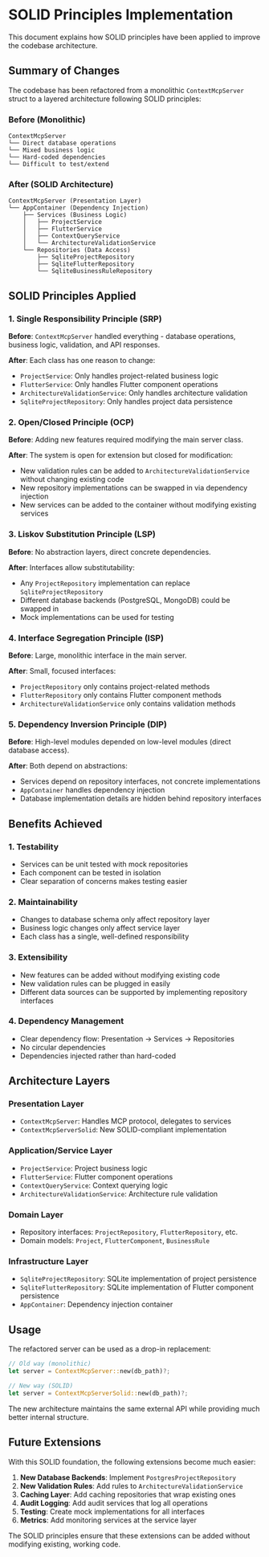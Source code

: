 # SOLID Principles Implementation

This document explains how SOLID principles have been applied to improve the codebase architecture.

## Summary of Changes

The codebase has been refactored from a monolithic `ContextMcpServer` struct to a layered architecture following SOLID principles:

### Before (Monolithic)
```
ContextMcpServer
└── Direct database operations
└── Mixed business logic
└── Hard-coded dependencies
└── Difficult to test/extend
```

### After (SOLID Architecture)
```
ContextMcpServer (Presentation Layer)
└── AppContainer (Dependency Injection)
    ├── Services (Business Logic)
    │   ├── ProjectService
    │   ├── FlutterService
    │   ├── ContextQueryService
    │   └── ArchitectureValidationService
    └── Repositories (Data Access)
        ├── SqliteProjectRepository
        ├── SqliteFlutterRepository
        └── SqliteBusinessRuleRepository
```

## SOLID Principles Applied

### 1. Single Responsibility Principle (SRP)
**Before**: `ContextMcpServer` handled everything - database operations, business logic, validation, and API responses.

**After**: Each class has one reason to change:
- `ProjectService`: Only handles project-related business logic
- `FlutterService`: Only handles Flutter component operations
- `ArchitectureValidationService`: Only handles architecture validation
- `SqliteProjectRepository`: Only handles project data persistence

### 2. Open/Closed Principle (OCP)
**Before**: Adding new features required modifying the main server class.

**After**: The system is open for extension but closed for modification:
- New validation rules can be added to `ArchitectureValidationService` without changing existing code
- New repository implementations can be swapped in via dependency injection
- New services can be added to the container without modifying existing services

### 3. Liskov Substitution Principle (LSP)
**Before**: No abstraction layers, direct concrete dependencies.

**After**: Interfaces allow substitutability:
- Any `ProjectRepository` implementation can replace `SqliteProjectRepository`
- Different database backends (PostgreSQL, MongoDB) could be swapped in
- Mock implementations can be used for testing

### 4. Interface Segregation Principle (ISP)
**Before**: Large, monolithic interface in the main server.

**After**: Small, focused interfaces:
- `ProjectRepository` only contains project-related methods
- `FlutterRepository` only contains Flutter component methods
- `ArchitectureValidationService` only contains validation methods

### 5. Dependency Inversion Principle (DIP)
**Before**: High-level modules depended on low-level modules (direct database access).

**After**: Both depend on abstractions:
- Services depend on repository interfaces, not concrete implementations
- `AppContainer` handles dependency injection
- Database implementation details are hidden behind repository interfaces

## Benefits Achieved

### 1. Testability
- Services can be unit tested with mock repositories
- Each component can be tested in isolation
- Clear separation of concerns makes testing easier

### 2. Maintainability
- Changes to database schema only affect repository layer
- Business logic changes only affect service layer
- Each class has a single, well-defined responsibility

### 3. Extensibility
- New features can be added without modifying existing code
- New validation rules can be plugged in easily
- Different data sources can be supported by implementing repository interfaces

### 4. Dependency Management
- Clear dependency flow: Presentation → Services → Repositories
- No circular dependencies
- Dependencies injected rather than hard-coded

## Architecture Layers

### Presentation Layer
- `ContextMcpServer`: Handles MCP protocol, delegates to services
- `ContextMcpServerSolid`: New SOLID-compliant implementation

### Application/Service Layer
- `ProjectService`: Project business logic
- `FlutterService`: Flutter component operations
- `ContextQueryService`: Context querying logic
- `ArchitectureValidationService`: Architecture rule validation

### Domain Layer
- Repository interfaces: `ProjectRepository`, `FlutterRepository`, etc.
- Domain models: `Project`, `FlutterComponent`, `BusinessRule`

### Infrastructure Layer
- `SqliteProjectRepository`: SQLite implementation of project persistence
- `SqliteFlutterRepository`: SQLite implementation of Flutter component persistence
- `AppContainer`: Dependency injection container

## Usage

The refactored server can be used as a drop-in replacement:

```rust
// Old way (monolithic)
let server = ContextMcpServer::new(db_path)?;

// New way (SOLID)
let server = ContextMcpServerSolid::new(db_path)?;
```

The new architecture maintains the same external API while providing much better internal structure.

## Future Extensions

With this SOLID foundation, the following extensions become much easier:

1. **New Database Backends**: Implement `PostgresProjectRepository`
2. **New Validation Rules**: Add rules to `ArchitectureValidationService`
3. **Caching Layer**: Add caching repositories that wrap existing ones
4. **Audit Logging**: Add audit services that log all operations
5. **Testing**: Create mock implementations for all interfaces
6. **Metrics**: Add monitoring services at the service layer

The SOLID principles ensure that these extensions can be added without modifying existing, working code.
